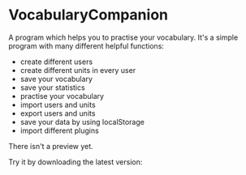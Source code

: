 # VocabularyCompanion

A program which helps you to practise your vocabulary. It's a simple program with many different helpful functions:

- create different users
- create different units in every user
- save your vocabulary
- save your statistics
- practise your vocabulary
- import users and units
- export users and units
- save your data by using localStorage
- import different plugins

There isn't a preview yet.

Try it by downloading the latest version: 
